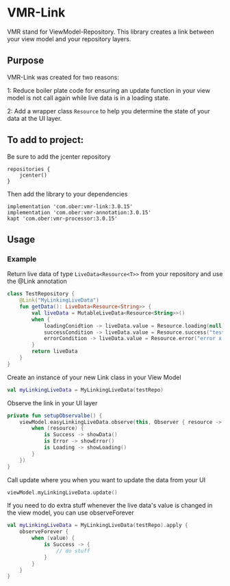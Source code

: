# VMR-Link
VMR stand for ViewModel-Repository.  This library creates a link between your view model and your repository layers.

## Purpose 

VMR-Link was created for two reasons:

1: Reduce boiler plate code for ensuring an update function in your view model is not call again while live data is in a loading state.

2: Add a wrapper class `Resource` to help you determine the state of your data at the UI layer.

## To add to project:

Be sure to add the jcenter repository

    repositories {
        jcenter()
    }

Then add the library to your dependencies

    implementation 'com.ober:vmr-link:3.0.15'
    implementation 'com.ober:vmr-annotation:3.0.15'
    kapt 'com.ober:vmr-processor:3.0.15'
    

## Usage

### Example
    
Return live data of type `LiveData<Resource<T>>` from your repository and use the @Link annotation

```kotlin
class TestRepository {
    @Link("MyLinkingLiveData")
    fun getData(): LiveData<Resource<String>> {
        val liveData = MutableLiveData<Resource<String>>()
        when {
            loadingConidtion -> liveData.value = Resource.loading(null, Source.NO_DATA)
            successCondition -> liveData.value = Resource.success("test", Source.DATABASE)
            errorCondition -> liveData.value = Resource.error("error x happened", null)
        }
        return liveData
    }
}
```
    
Create an instance of your new Link class in your View Model

```kotlin
val myLinkingLiveData = MyLinkingLiveData(testRepo)
``` 
    
Observe the link in your UI layer

```kotlin
private fun setupObservalbe() {
    viewModel.easyLinkingLiveData.observe(this, Observer { resource ->
        when (resource) {
            is Success -> showData()
            is Error -> showError()
            is Loading -> showLoading()
        }
    })
}
```
    
Call update where you when you want to update the data from your UI

```kotlin
viewModel.myLinkingLiveData.update()
```

If you need to do extra stuff whenever the live data's value is changed in the view model, you can use observeForever

```kotlin
val myLinkingLiveData = MyLinkingLiveData(testRepo).apply {
    observeForever {
        when (value) {
            is Success -> {
                // do stuff
            }
        }
    }
}
``` 